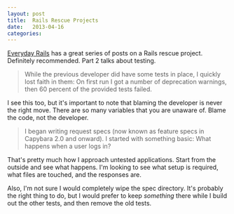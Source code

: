 ```yaml
---
layout: post
title:  Rails Rescue Projects
date:   2013-04-16
categories:
---
```


[Everyday Rails](http://everydayrails.com/2013/04/16/rails-rescue-2-testing.html) has a great series of posts on a Rails rescue project. Definitely recommended. Part 2 talks about testing.

> While the previous developer did have some tests in place, I quickly lost faith in them: On first run I got a number of deprecation warnings, then 60 percent of the provided tests failed.

I see this too, but it's important to note that blaming the developer is never the right move. There are so many variables that you are unaware of. Blame the code, not the developer.


> I began writing request specs (now known as feature specs in Capybara 2.0 and onward). I started with something basic: What happens when a user logs in?

That's pretty much how I approach untested applications. Start from the outside and see what happens. I'm looking to see what  setup is required, what files are touched, and the responses are.

Also, I'm not sure I would completely wipe the spec directory. It's probably the right thing to do, but I would prefer to keep *something* there while I build out the other tests, and then remove the old tests.
